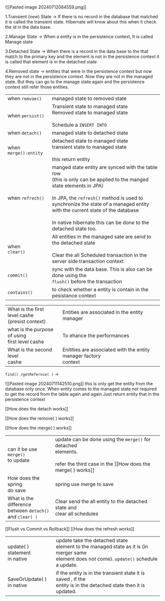 ![[Pasted image 20240712084559.png]]


1.Transient (new) State -> 
If there is no record in the database that matched it is called the transient state. Hibernate will know about this when it check the id in the data base.

2.Manage State ->
When a entity is in the persistence context, It is called Manage state

3.Detached State ->
When there is a record in the data base to the that match to the primary key and the element is not in the persistence context it is called that element  is in the detached state

4.Removed state ->
entities that were in the persistence context but now they are not in the persistence context. Now they are not in the managed state. But they can go to the manage state again and the persistence context still refer those entities. 

|                       |                                                                                                                                                                                                                                                                                                                                 |
| --------------------- | ------------------------------------------------------------------------------------------------------------------------------------------------------------------------------------------------------------------------------------------------------------------------------------------------------------------------------- |
| when `remvoe()`       | managed state to removed state                                                                                                                                                                                                                                                                                                  |
| when `persist()`      | Transient  state to managed state<br>Removed state to managed state<br><br>Schedule a  `INSERT INTO`                                                                                                                                                                                                                            |
| when `detach()`       | managed state to detached state                                                                                                                                                                                                                                                                                                 |
| when `merge():entity` | detached state to managed state<br>transient state to managed state<br><br>this return entity                                                                                                                                                                                                                                   |
| when `refrech()`      | manged state entity are synced with the table row<br>(this is only can be applied to the manged state elements in JPA)<br><br>In JPA, the `refresh()` method is used to synchronize the state of a managed entity with the current state of the database<br><br>In native hibernate this can be done to the detached state too. |
| when <br>`clear()`    | All entities in the managed sate are send to the detached state<br><br>Clear the all Scheduled transaction in the server side transaction context                                                                                                                                                                               |
| `commit()`            | sync with the data base. This is also can be done using the <br>`flush()` before the transaction                                                                                                                                                                                                                                |
| `contains()`          | to check whether a entity is contain in the pesistance context                                                                                                                                                                                                                                                                  |

|                                                        |                                                                     |
| ------------------------------------------------------ | ------------------------------------------------------------------- |
| What is the first <br>level cashe<br>(presist context) | Entities are associated in the entity manager                       |
| what is the purpose of using<br>first level cashe      | To ehance the performances                                          |
| What is the second level<br>cashe                      | Enitities are associated with the entity manager factory<br>context |

`find() /getRefernce( )` ->

![[Pasted image 20240711142510.png]]
this is only get the entity from the database only once. When entity comes to the managed state not required to get the record from the table again and again.Just return entity that in the persistence context

[[How does the detach works]]

[[How does the remove( ) works]]

[[How does the merge( ) works]]

|                                                                 |                                                                                                                                       |
| --------------------------------------------------------------- | ------------------------------------------------------------------------------------------------------------------------------------- |
| can it be use `merge()`<br>to update                            | update can be done using the `merge()` for detached <br>elements. <br><br>refer the third case in the [[How does the merge( ) works]] |
| How does the spring <br>do save                                 | spring use merge to save                                                                                                              |
| What is the difference<br>between `detach()` <br>and `clear( )` | Clear send the all entity to the detached state and <br>clear all schedules                                                           |

[[Flush vs Commit vs Rollback]]
[[How does the refresh works]]

|                                      |                                                                                                                                                  |
| ------------------------------------ | ------------------------------------------------------------------------------------------------------------------------------------------------ |
| update( ) statement<br>in native<br> | update take the detached state<br>element to the managed state as it is (in merger same<br>element does not come). `update()` schedule a update. |
| SaveOrUpdate( )<br>in native         | if the entity is in the transient state it is saved , if the <br>entity is in the detached state then it is updated.                             |
